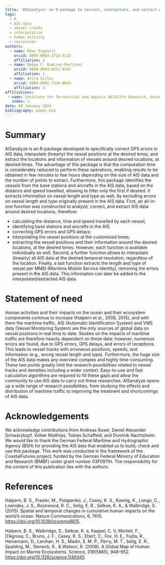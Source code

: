 ```yaml
---
title: 'AISanalyze: an R-package to correct, interpolate, and extract AIS data'
tags:
  - R
  - AIS data
  - vessel tracks
  - interpolation
  - human activity
  - correction
authors:
  - name: Rémi Pigeault
    orcid: 0000-0003-2714-5122
    affiliation: 1
  - name: Nadya C. Ramirez-Martinez
    orcid: 0000-0003-0151-8787
    affiliation: 1
  - name: Anita Gilles
    orcid: 0000-0001-7234-8645
    affiliation: 1
affiliations:
 - name: Institute for Terrestrial and Aquatic Wildlife Research, University of Veterinary Medicine Hannover, Foundation, Buesum, Germany
   index: 1
date: 08 January 2024
bibliography: paper.bib
---
```


# Summary

AISanalyze is an R-package developed to specifically correct GPS errors in AIS data, interpolate (linearly) the vessel positions at the desired times, and extract the locations and information of vessels around desired locations, at desired times. The advantage of this package is that the computation time is considerably reduced to perform these operations, enabling results to be obtained in few minutes to few hours depending on the size of AIS data and the number of points to extract. Furthermore, this package identifies the vessels from the base stations and aircrafts in the AIS data, based on the distance and speed travelled, allowing to filter only the first if desired. It extracts information on vessel length and type as well, by excluding errors on vessel length and type originally present in the AIS data. First, an all-in-one function was constructed to analyze, correct, and extract AIS data around desired locations, therefore:
- calculating the distance, time and speed travelled by each vessel;
- identifying base stations and aircrafts in the AIS;
- correcting GPS errors and GPS delays;
- interpolating the vessel positions at the customized times;
- extracting the vessel positions and their information around the desired locations, at the desired times.
However, each function is available individually as well. Second, a further function allows to interpolate (linearly) all AIS data at the desired temporal resolution, regardless of the location. Finally, a last function extracts the length and type of vessel per MMSI (Maritime Mobile Service Identity), removing the errors present in the AIS data. This information can later be added to the interpolated/extracted AIS data.

# Statement of need

Human activities and their impacts on the ocean and their ecosystem components continue to increase (Halpern et al., 2008, 2015), and with them the maritime traffic. AIS (Automatic Identification System) and VMS data (Vessel Monitoring System) are the only sources of global data on vessel positions in real time to date. Studies on the impacts of maritime traffic are therefore heavily dependent on these data: however, numerous errors are found, due to GPS errors, GPS delays, and errors of receptions. This leads to vessel tracks with erroneous positions, speeds, and information (e.g., wrong vessel length and type). Furthermore, the huge size of the AIS data makes any overview complex and highly time-consuming. These two points greatly limit the research possibilities related to vessel tracks and densities including a wider context. Easy-to-use and fast calculation algorithms are required to fill these gaps and allow the community to use AIS data to carry out these researches. AISanalyze opens up a wide range of research possibilities, from studying the effects and distribution of maritime traffic to improving the treatment and shortcomings of AIS data.

# Acknowledgements

We acknowledge contributions from Andreas Ruser, Daniel Alexander Schwarzkopf, Volker Matthias, Tobias Schaffeld, and Dominik Nachtsheim. We would like to thank the German Federal Maritime and Hydrographic Agency (BSH) for providing the AIS data that enabled us to build, check and use this package. This work was conducted in the framework of the CoastalFutures project, funded by the German Federal Ministry of Education and Research (BMBF) under grant number 03F0911H. The responsibility for the content of this publication lies with the authors.

# References

Halpern, B. S., Frazier, M., Potapenko, J., Casey, K. S., Koenig, K., Longo, C., Lowndes, J. S., Rockwood, R. C., Selig, E. R., Selkoe, K. A., & Walbridge, S. (2015). Spatial and temporal changes in cumulative human impacts on the world’s ocean. Nature Communications, 6, 7615. https://doi.org/10.1038/ncomms8615.

Halpern, B. S., Walbridge, S., Selkoe, K. a, Kappel, C. V, Micheli, F., D’Agrosa, C., Bruno, J. F., Casey, K. S., Ebert, C., Fox, H. E., Fujita, R., Heinemann, D., Lenihan, H. S., Madin, E. M. P., Perry, M. T., Selig, E. R., Spalding, M., Steneck, R., & Watson, R. (2008). A Global Map of Human Impact on Marine Ecosystems. Science, 319(5865), 948–952. https://doi.org/10.1126/science.1149345

